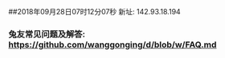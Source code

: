 ##2018年09月28日07时12分07秒 新址: 142.93.18.194
### 兔友常见问题及解答: https://github.com/wanggonging/d/blob/w/FAQ.md
